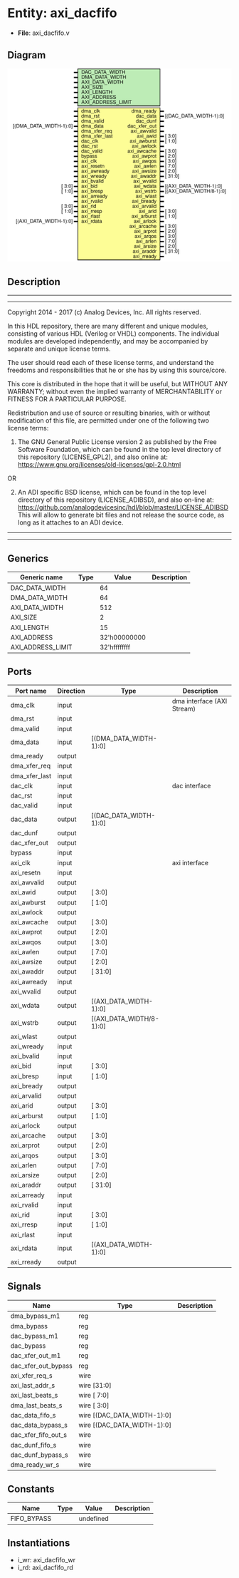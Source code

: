 # Entity: axi_dacfifo

- **File**: axi_dacfifo.v
## Diagram

![Diagram](axi_dacfifo.svg "Diagram")
## Description

 ***************************************************************************
 ***************************************************************************
 Copyright 2014 - 2017 (c) Analog Devices, Inc. All rights reserved.

 In this HDL repository, there are many different and unique modules, consisting
 of various HDL (Verilog or VHDL) components. The individual modules are
 developed independently, and may be accompanied by separate and unique license
 terms.

 The user should read each of these license terms, and understand the
 freedoms and responsibilities that he or she has by using this source/core.

 This core is distributed in the hope that it will be useful, but WITHOUT ANY
 WARRANTY; without even the implied warranty of MERCHANTABILITY or FITNESS FOR
 A PARTICULAR PURPOSE.

 Redistribution and use of source or resulting binaries, with or without modification
 of this file, are permitted under one of the following two license terms:

   1. The GNU General Public License version 2 as published by the
      Free Software Foundation, which can be found in the top level directory
      of this repository (LICENSE_GPL2), and also online at:
      <https://www.gnu.org/licenses/old-licenses/gpl-2.0.html>

 OR

   2. An ADI specific BSD license, which can be found in the top level directory
      of this repository (LICENSE_ADIBSD), and also on-line at:
      https://github.com/analogdevicesinc/hdl/blob/master/LICENSE_ADIBSD
      This will allow to generate bit files and not release the source code,
      as long as it attaches to an ADI device.

 ***************************************************************************
 ***************************************************************************

## Generics

| Generic name      | Type | Value        | Description |
| ----------------- | ---- | ------------ | ----------- |
| DAC_DATA_WIDTH    |      | 64           |             |
| DMA_DATA_WIDTH    |      | 64           |             |
| AXI_DATA_WIDTH    |      | 512          |             |
| AXI_SIZE          |      | 2            |             |
| AXI_LENGTH        |      | 15           |             |
| AXI_ADDRESS       |      | 32'h00000000 |             |
| AXI_ADDRESS_LIMIT |      | 32'hffffffff |             |
## Ports

| Port name     | Direction | Type                     | Description                 |
| ------------- | --------- | ------------------------ | --------------------------- |
| dma_clk       | input     |                          |  dma interface (AXI Stream) |
| dma_rst       | input     |                          |                             |
| dma_valid     | input     |                          |                             |
| dma_data      | input     | [(DMA_DATA_WIDTH-1):0]   |                             |
| dma_ready     | output    |                          |                             |
| dma_xfer_req  | input     |                          |                             |
| dma_xfer_last | input     |                          |                             |
| dac_clk       | input     |                          |  dac interface              |
| dac_rst       | input     |                          |                             |
| dac_valid     | input     |                          |                             |
| dac_data      | output    | [(DAC_DATA_WIDTH-1):0]   |                             |
| dac_dunf      | output    |                          |                             |
| dac_xfer_out  | output    |                          |                             |
| bypass        | input     |                          |                             |
| axi_clk       | input     |                          |  axi interface              |
| axi_resetn    | input     |                          |                             |
| axi_awvalid   | output    |                          |                             |
| axi_awid      | output    | [ 3:0]                   |                             |
| axi_awburst   | output    | [ 1:0]                   |                             |
| axi_awlock    | output    |                          |                             |
| axi_awcache   | output    | [ 3:0]                   |                             |
| axi_awprot    | output    | [ 2:0]                   |                             |
| axi_awqos     | output    | [ 3:0]                   |                             |
| axi_awlen     | output    | [ 7:0]                   |                             |
| axi_awsize    | output    | [ 2:0]                   |                             |
| axi_awaddr    | output    | [ 31:0]                  |                             |
| axi_awready   | input     |                          |                             |
| axi_wvalid    | output    |                          |                             |
| axi_wdata     | output    | [(AXI_DATA_WIDTH-1):0]   |                             |
| axi_wstrb     | output    | [(AXI_DATA_WIDTH/8-1):0] |                             |
| axi_wlast     | output    |                          |                             |
| axi_wready    | input     |                          |                             |
| axi_bvalid    | input     |                          |                             |
| axi_bid       | input     | [ 3:0]                   |                             |
| axi_bresp     | input     | [ 1:0]                   |                             |
| axi_bready    | output    |                          |                             |
| axi_arvalid   | output    |                          |                             |
| axi_arid      | output    | [ 3:0]                   |                             |
| axi_arburst   | output    | [ 1:0]                   |                             |
| axi_arlock    | output    |                          |                             |
| axi_arcache   | output    | [ 3:0]                   |                             |
| axi_arprot    | output    | [ 2:0]                   |                             |
| axi_arqos     | output    | [ 3:0]                   |                             |
| axi_arlen     | output    | [ 7:0]                   |                             |
| axi_arsize    | output    | [ 2:0]                   |                             |
| axi_araddr    | output    | [ 31:0]                  |                             |
| axi_arready   | input     |                          |                             |
| axi_rvalid    | input     |                          |                             |
| axi_rid       | input     | [ 3:0]                   |                             |
| axi_rresp     | input     | [ 1:0]                   |                             |
| axi_rlast     | input     |                          |                             |
| axi_rdata     | input     | [(AXI_DATA_WIDTH-1):0]   |                             |
| axi_rready    | output    |                          |                             |
## Signals

| Name                | Type                        | Description |
| ------------------- | --------------------------- | ----------- |
| dma_bypass_m1       | reg                         |             |
| dma_bypass          | reg                         |             |
| dac_bypass_m1       | reg                         |             |
| dac_bypass          | reg                         |             |
| dac_xfer_out_m1     | reg                         |             |
| dac_xfer_out_bypass | reg                         |             |
| axi_xfer_req_s      | wire                        |             |
| axi_last_addr_s     | wire [31:0]                 |             |
| axi_last_beats_s    | wire [ 7:0]                 |             |
| dma_last_beats_s    | wire [ 3:0]                 |             |
| dac_data_fifo_s     | wire [(DAC_DATA_WIDTH-1):0] |             |
| dac_data_bypass_s   | wire [(DAC_DATA_WIDTH-1):0] |             |
| dac_xfer_fifo_out_s | wire                        |             |
| dac_dunf_fifo_s     | wire                        |             |
| dac_dunf_bypass_s   | wire                        |             |
| dma_ready_wr_s      | wire                        |             |
## Constants

| Name        | Type | Value     | Description |
| ----------- | ---- | --------- | ----------- |
| FIFO_BYPASS |      | undefined |             |
## Instantiations

- i_wr: axi_dacfifo_wr
- i_rd: axi_dacfifo_rd
